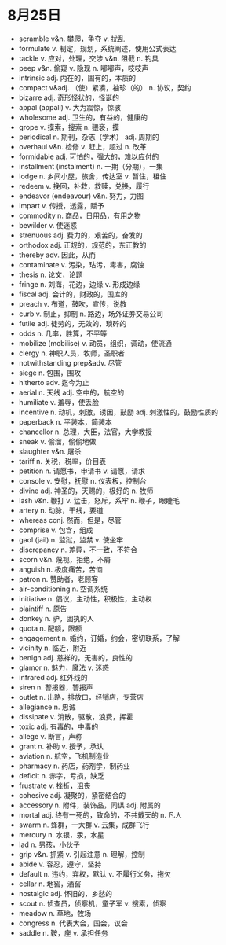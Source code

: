 # 8月25日

- scramble v&n. 攀爬，争夺 v. 扰乱
- formulate v. 制定，规划，系统阐述，使用公式表达
- tackle v. 应对，处理，交涉 v&n. 阻截 n. 钓具
- peep v&n. 偷窥 v. 隐现 n. 嘟嘟声，吱吱声
- intrinsic adj. 内在的，固有的，本质的
- compact v&adj. （使）紧凑，袖珍（的） n. 协议，契约
- bizarre adj. 奇形怪状的，怪诞的
- appal (appall) v. 大为震惊，惊骇
- wholesome adj. 卫生的，有益的，健康的
- grope v. 摸索，搜索 n. 猥亵，摸
- periodical n. 期刊，杂志（学术） adj. 周期的
- overhaul v&n. 检修 v. 赶上，超过 n. 改革
- formidable adj. 可怕的，强大的，难以应付的
- installment (instalment) n. 一期（分期），一集
- lodge n. 乡间小屋，旅舍，传达室 v. 暂住，租住
- redeem v. 挽回，补救，救赎，兑换，履行
- endeavor (endeavour) v&n. 努力，力图
- impart v. 传授，透露，赋予
- commodity n. 商品，日用品，有用之物
- bewilder v. 使迷惑
- strenuous adj. 费力的，艰苦的，奋发的
- orthodox adj. 正规的，规范的，东正教的
- thereby adv. 因此，从而
- contaminate v. 污染，玷污，毒害，腐蚀
- thesis n. 论文，论题
- fringe n. 刘海，花边，边缘 v. 形成边缘
- fiscal adj. 会计的，财政的，国库的
- preach v. 布道，鼓吹，宣传，说教
- curb v. 制止，抑制 n. 路边，场外证券交易公司
- futile adj. 徒劳的，无效的，琐碎的
- odds n. 几率，胜算，不平等
- mobilize (mobilise) v. 动员，组织，调动，使流通
- clergy n. 神职人员，牧师，圣职者
- notwithstanding prep&adv. 尽管
- siege n. 包围，围攻
- hitherto adv. 迄今为止
- aerial n. 天线 adj. 空中的，航空的
- humiliate v. 羞辱，使丢脸
- incentive n. 动机，刺激，诱因，鼓励 adj. 刺激性的，鼓励性质的
- paperback n. 平装本，简装本
- chancellor n. 总理，大臣，法官，大学教授
- sneak v. 偷溜，偷偷地做
- slaughter v&n. 屠杀
- tariff n. 关税，税率，价目表
- petition n. 请愿书，申请书 v. 请愿，请求
- console v. 安慰，抚慰 n. 仪表板，控制台
- divine adj. 神圣的，天赐的，极好的 n. 牧师
- lash v&n. 鞭打 v. 猛击，怒斥，系牢 n. 鞭子，眼睫毛
- artery n. 动脉，干线，要道
- whereas conj. 然而，但是，尽管
- comprise v. 包含，组成
- gaol (jail) n. 监狱，监禁 v. 使坐牢
- discrepancy n. 差异，不一致，不符合
- scorn v&n. 蔑视，拒绝，不屑
- anguish n. 极度痛苦，苦恼
- patron n. 赞助者，老顾客
- air-conditioning n. 空调系统
- initiative n. 倡议，主动性，积极性，主动权
- plaintiff n. 原告
- donkey n. 驴，固执的人
- quota n. 配额，限额
- engagement n. 婚约，订婚，约会，密切联系，了解
- vicinity n. 临近，附近
- benign adj. 慈祥的，无害的，良性的
- glamor n. 魅力，魔法 v. 迷惑
- infrared adj. 红外线的
- siren n. 警报器，警报声
- outlet n. 出路，排放口，经销店，专营店
- allegiance n. 忠诚
- dissipate v. 消散，驱散，浪费，挥霍
- toxic adj. 有毒的，中毒的
- allege v. 断言，声称
- grant n. 补助 v. 授予，承认
- aviation n. 航空，飞机制造业
- pharmacy n. 药店，药剂学，制药业
- deficit n. 赤字，亏损，缺乏
- frustrate v. 挫折，沮丧
- cohesive adj. 凝聚的，紧密结合的
- accessory n. 附件，装饰品，同谋 adj. 附属的
- mortal adj. 终有一死的，致命的，不共戴天的 n. 凡人
- swarm n. 蜂群，一大群 v. 云集，成群飞行
- mercury n. 水银，汞，水星
- lad n. 男孩，小伙子
- grip v&n. 抓紧 v. 引起注意 n. 理解，控制
- abide v. 容忍，遵守，坚持
- default n. 违约，弃权，默认 v. 不履行义务，拖欠
- cellar n. 地窖，酒窖
- nostalgic adj. 怀旧的，乡愁的
- scout n. 侦查员，侦察机，童子军 v. 搜索，侦察
- meadow n. 草地，牧场
- congress n. 代表大会，国会，议会
- saddle n. 鞍，座 v. 承担任务
